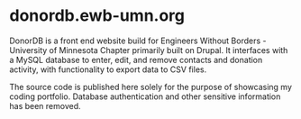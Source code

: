 # donordb.ewb-umn.org

DonorDB is a front end website build for Engineers Without Borders - University of Minnesota Chapter primarily built on Drupal. It interfaces with a MySQL database to enter, edit, and remove contacts and donation activity, with functionality to export data to CSV files.

The source code is published here solely for the purpose of showcasing my coding portfolio. Database authentication and other sensitive information has been removed.
